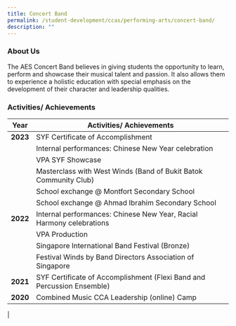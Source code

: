 ```yaml
---
title: Concert Band
permalink: /student-development/ccas/performing-arts/concert-band/
description: ""
---
```


### About Us

  The AES Concert Band believes in giving students the opportunity to learn, perform and showcase their musical talent and passion. It also allows them to experience a holistic education with special emphasis on the development of their character and leadership qualities.


### Activities/ Achievements



| Year | Activities/ Achievements | 
| -------- | -------- |
| **2023**    | SYF Certificate of Accomplishment  | 
|    | Internal performances: Chinese New Year celebration     | 
|    | VPA SYF Showcase   | 
|     | Masterclass with West Winds (Band of Bukit Batok Community Club)   | 
|    | School exchange @ Montfort Secondary School     | 
|    | School exchange @ Ahmad Ibrahim Secondary School  | 
| **2022**    | Internal performances: Chinese New Year, Racial Harmony celebrations| 
| | VPA Production| 
|   | Singapore International Band Festival (Bronze)| 
|   |Festival Winds by Band Directors Association of Singapore |
 | **2021**  | SYF Certificate of Accomplishment (Flexi Band and Percussion Ensemble)| 
  | **2020**  |Combined Music CCA Leadership (online) Camp
 | 